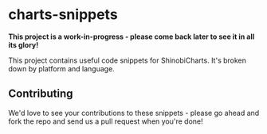 charts-snippets
===============

**This project is a work-in-progress - please come back later to see it in all its glory!**

This project contains useful code snippets for ShinobiCharts. It's broken down by platform and language.

Contributing
------------

We'd love to see your contributions to these snippets - please go ahead and fork the repo and send us a pull request when you're done!
